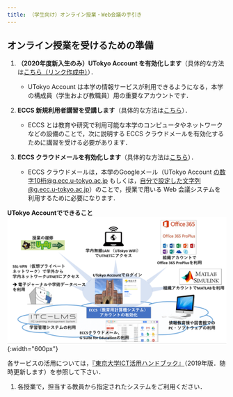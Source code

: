 ```yaml
---
title: （学生向け）オンライン授業・Web会議の手引き
---
```


## オンライン授業を受けるための準備

  1. **（2020年度新入生のみ）UTokyo Account を有効化します**（具体的な方法は<a href="" target="_blank">こちら（リンク作成中）</a>）．  
     * UTokyo Account は本学の情報サービスが利用できるようになる，本学の構成員（学生および教職員）用の重要なアカウントです．  
	 
	 
  1. **ECCS 新規利用者講習を受講します**（具体的な方法は<a href="https://www.ecc.u-tokyo.ac.jp/onlineseminar.html" target="_blank">こちら</a>）．  
     * ECCS とは教育や研究で利用可能な本学のコンピュータやネットワークなどの設備のことで，次に説明する ECCS クラウドメールを有効化するために講習を受ける必要があります．  
	 
	 
  1. **ECCS クラウドメールを有効化します**（具体的な方法は<a href="https://hwb.ecc.u-tokyo.ac.jp/wp/literacy/email/initialize/" target="_blank">こちら</a>）．  
     * ECCS クラウドメールは，本学のGoogleメール（UTokyo Account の数字10桁@g.ecc.u-tokyo.ac.jp もしくは，自分で設定した文字列@g.ecc.u-tokyo.ac.jp）のことで，授業で用いる Web 会議システムを利用するために必要になります．  

**UTokyo Accountでできること**
![](img/2-1.png){:width="600px"}

各サービスの活用については，[『東京大学ICT活用ハンドブック』](https://fye.c.u-tokyo.ac.jp/students/?action=common_download_main&upload_id=1316)（2019年版．随時更新します）を参照して下さい．
     
  1. 各授業で，担当する教員から指定されたシステムをご利用ください．  

 
  